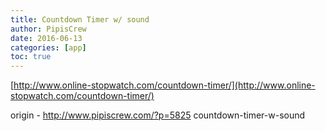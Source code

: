 ```yaml
---
title: Countdown Timer w/ sound
author: PipisCrew
date: 2016-06-13
categories: [app]
toc: true
---
```


[http://www.online-stopwatch.com/countdown-timer/](http://www.online-stopwatch.com/countdown-timer/)

origin - http://www.pipiscrew.com/?p=5825 countdown-timer-w-sound